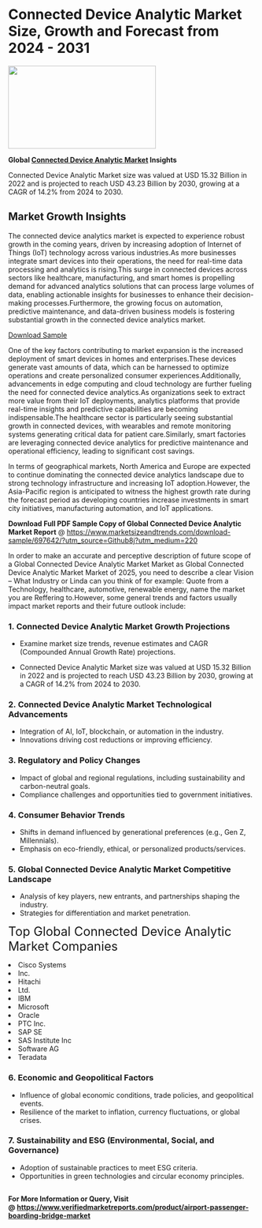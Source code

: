 <H1>Connected Device Analytic Market Size, Growth and Forecast from 2024 - 2031</H1><img class="aligncenter size-medium wp-image-584254" src="https://thirdeyenews.in/wp-content/uploads/2024/09/Global-Market-Research-300x168.jpeg" alt="" width="300" height="168" /><p><strong>Global&nbsp;<a href="https://www.marketsizeandtrends.com/download-sample/697642/?utm_source=Github8j?utm_medium=220">Connected Device Analytic Market</a> Insights</strong></p><p>Connected Device Analytic Market size was valued at USD 15.32 Billion in 2022 and is projected to reach USD 43.23 Billion by 2030, growing at a CAGR of 14.2% from 2024 to 2030.</p><p><h2>Market Growth Insights</h2> <p>The connected device analytics market is expected to experience robust growth in the coming years, driven by increasing adoption of Internet of Things (IoT) technology across various industries.As more businesses integrate smart devices into their operations, the need for real-time data processing and analytics is rising.This surge in connected devices across sectors like healthcare, manufacturing, and smart homes is propelling demand for advanced analytics solutions that can process large volumes of data, enabling actionable insights for businesses to enhance their decision-making processes.Furthermore, the growing focus on automation, predictive maintenance, and data-driven business models is fostering substantial growth in the connected device analytics market.</p> <p><a href="#">Download Sample</a></p> <p>One of the key factors contributing to market expansion is the increased deployment of smart devices in homes and enterprises.These devices generate vast amounts of data, which can be harnessed to optimize operations and create personalized consumer experiences.Additionally, advancements in edge computing and cloud technology are further fueling the need for connected device analytics.As organizations seek to extract more value from their IoT deployments, analytics platforms that provide real-time insights and predictive capabilities are becoming indispensable.The healthcare sector is particularly seeing substantial growth in connected devices, with wearables and remote monitoring systems generating critical data for patient care.Similarly, smart factories are leveraging connected device analytics for predictive maintenance and operational efficiency, leading to significant cost savings.<p>In terms of geographical markets, North America and Europe are expected to continue dominating the connected device analytics landscape due to strong technology infrastructure and increasing IoT adoption.However, the Asia-Pacific region is anticipated to witness the highest growth rate during the forecast period as developing countries increase investments in smart city initiatives, manufacturing automation, and IoT applications.</p> <p></p><p><span class=""><strong>Download Full PDF Sample Copy of Global Connected Device Analytic Market Report</strong> @ <a href="https://www.marketsizeandtrends.com/download-sample/697642/?utm_source=Github8j?utm_medium=220" target="_blank">https://www.marketsizeandtrends.com/download-sample/697642/?utm_source=Github8j?utm_medium=220</a></span></p><p>In order to make an accurate and perceptive description of future scope of a Global&nbsp;Connected Device Analytic Market Market as Global&nbsp;Connected Device Analytic Market Market of 2025, you need to describe a clear Vision &ndash; What Industry or Linda can you think of for example: Quote from a Technology, healthcare, automotive, renewable energy, name the market you are Reffering to.However, some general trends and factors usually impact market reports and their future outlook include:</p><h3>1.&nbsp;<strong>Connected Device Analytic Market Growth Projections</strong></h3><ul><li>Examine market size trends, revenue estimates and CAGR (Compounded Annual Growth Rate) projections.</li><li><p>Connected Device Analytic Market size was valued at USD 15.32 Billion in 2022 and is projected to reach USD 43.23 Billion by 2030, growing at a CAGR of 14.2% from 2024 to 2030.</p></li></ul><h3>2.&nbsp;<strong>Connected Device Analytic Market Technological Advancements</strong></h3><ul><li>Integration of AI, IoT, blockchain, or automation in the industry.</li><li>Innovations driving cost reductions or improving efficiency.</li></ul><h3>3.&nbsp;<strong>Regulatory and Policy Changes</strong></h3><ul><li>Impact of global and regional regulations, including sustainability and carbon-neutral goals.</li><li>Compliance challenges and opportunities tied to government initiatives.</li></ul><h3>4.&nbsp;<strong>Consumer Behavior Trends</strong></h3><ul><li>Shifts in demand influenced by generational preferences (e.g., Gen Z, Millennials).</li><li>Emphasis on eco-friendly, ethical, or personalized products/services.</li></ul><h3>5.&nbsp;<strong>Global Connected Device Analytic Market Competitive Landscape</strong></h3><ul><li>Analysis of key players, new entrants, and partnerships shaping the industry.</li><li>Strategies for differentiation and market penetration.</li></ul><p data-pm-slice="1 1 []"><span style="color: inherit; font-family: inherit; font-size: 25px;">Top Global Connected Device Analytic Market Companies</span></p><div class="" data-test-id=""><p><li>Cisco Systems</li><li> Inc.</li><li> Hitachi</li><li> Ltd.</li><li> IBM</li><li> Microsoft</li><li> Oracle</li><li> PTC Inc.</li><li> SAP SE</li><li> SAS Institute Inc</li><li> Software AG</li><li> Teradata</li></p></div><h3>6.&nbsp;<strong>Economic and Geopolitical Factors</strong></h3><ul><li>Influence of global economic conditions, trade policies, and geopolitical events.</li><li>Resilience of the market to inflation, currency fluctuations, or global crises.</li></ul><h3>7.&nbsp;<strong>Sustainability and ESG (Environmental, Social, and Governance)</strong></h3><ul><li>Adoption of sustainable practices to meet ESG criteria.</li><li>Opportunities in green technologies and circular economy principles.</li></ul><h2><strong style="font-size: 14px;">For More Information or Query, Visit @&nbsp;</strong><a style="background-color: #ffffff; font-size: 14px;" href="https://www.marketsizeandtrends.com/report/connected-device-analytic-market/" target="_blank">https://www.verifiedmarketreports.com/product/airport-passenger-boarding-bridge-market</a></h2>
